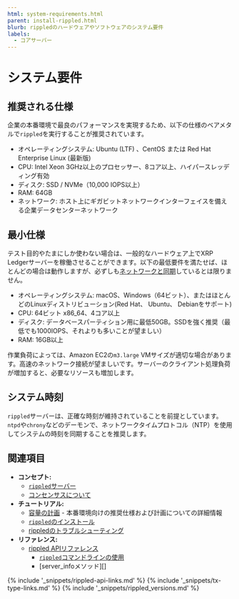 ```yaml
---
html: system-requirements.html
parent: install-rippled.html
blurb: rippledのハードウェアやソフトウェアのシステム要件
labels:
  - コアサーバー
---
```

# システム要件

## 推奨される仕様

企業の本番環境で最良のパフォーマンスを実現するため、以下の仕様のベアメタルで`rippled`を実行することが推奨されています。

- オペレーティングシステム: Ubuntu (LTF) 、CentOS または Red Hat Enterprise Linux (最新版)
- CPU: Intel Xeon 3GHz以上のプロセッサー、8コア以上、ハイパースレッディング有効
- ディスク: SSD / NVMe（10,000 IOPS以上）
- RAM: 64GB
- ネットワーク: ホスト上にギガビットネットワークインターフェイスを備える企業データセンターネットワーク

## 最小仕様

テスト目的やたまにしか使わない場合は、一般的なハードウェア上でXRP Ledgerサーバーを稼働させることができます。以下の最低要件を満たせば、ほとんどの場合は動作しますが、必ずしも[ネットワークと同期](server-doesnt-sync.html)しているとは限りません。

- オペレーティングシステム: macOS、Windows（64ビット）、またはほとんどのLinuxディストリビューション(Red Hat、 Ubuntu、 Debianをサポート)
- CPU: 64ビット x86_64、4コア以上
- ディスク: データベースパーティション用に最低50GB。SSDを強く推奨（最低でも1000IOPS、それよりも多いことが望ましい）
- RAM: 16GB以上

作業負荷によっては、Amazon EC2の`m3.large` VMサイズが適切な場合があります。高速のネットワーク接続が望ましいです。サーバーのクライアント処理負荷が増加すると、必要なリソースも増加します。



## システム時刻

`rippled`サーバーは、正確な時刻が維持されていることを前提としています。`ntpd`や`chrony`などのデーモンで、ネットワークタイムプロトコル（NTP）を使用してシステムの時刻を同期することを推奨します。


## 関連項目

- **コンセプト:**
    - [`rippled`サーバー](xrpl-servers.html)
    - [コンセンサスについて](consensus.html)
- **チュートリアル:**
    - [容量の計画](capacity-planning.html) - 本番環境向けの推奨仕様および計画についての詳細情報
    - [`rippled`のインストール](install-rippled.html)
    - [rippledのトラブルシューティング](troubleshoot-the-rippled-server.html)
- **リファレンス:**
    - [rippled APIリファレンス](http-websocket-apis.html)
      - [`rippled`コマンドラインの使用](commandline-usage.html)
      - [server_infoメソッド][]


<!--{# common link defs #}-->
{% include '_snippets/rippled-api-links.md' %}
{% include '_snippets/tx-type-links.md' %}
{% include '_snippets/rippled_versions.md' %}
